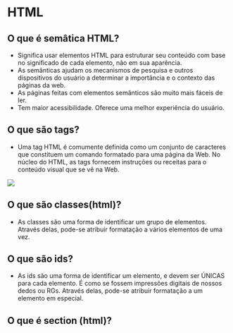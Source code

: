 # HTML 

## O que é semâtica HTML? 
* Significa usar elementos HTML para estruturar seu conteúdo com base no significado de cada elemento, não em sua aparência.
* As semânticas ajudam os mecanismos de pesquisa e outros dispositivos do usuário a determinar a importância e o contexto das páginas da web.
* As páginas feitas com elementos semânticos são muito mais fáceis de ler.
* Tem maior acessibilidade. Oferece uma melhor experiência do usuário.

## O que são tags? 
* Uma tag HTML é comumente definida como um conjunto de caracteres que constituem um comando formatado para uma página da Web. No núcleo do HTML, as tags fornecem instruções ou receitas para o conteúdo visual que se vê na Web.
<img src="https://code.visualstudio.com/assets/docs/languages/html/auto-close1.gif">

## O que são classes(html)?
* As classes são uma forma de identificar um grupo de elementos. Através delas, pode-se atribuir formatação a vários elementos de uma vez.

## O que são ids?
* As ids são uma forma de identificar um elemento, e devem ser ÚNICAS para cada elemento. É como se fossem impressões digitais de nossos dedos ou RGs. Através delas, pode-se atribuir formatação a um elemento em especial.

## O que é section (html)?
